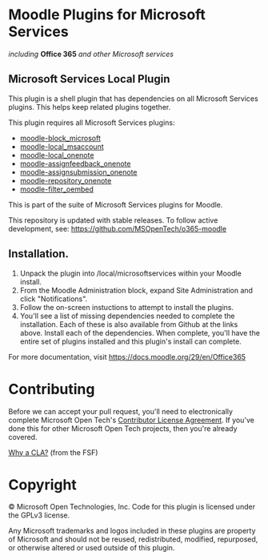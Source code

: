 # Moodle Plugins for Microsoft Services
*including* **Office 365** *and other Microsoft services*

## Microsoft Services Local Plugin

This plugin is a shell plugin that has dependencies on all Microsoft Services plugins. This helps keep related plugins together.

This plugin requires all Microsoft Services plugins:
  - [moodle-block_microsoft](https://github.com/MSOpenTech/moodle-block_microsoft)
  - [moodle-local_msaccount](https://github.com/MSOpenTech/moodle-local_msaccount)
  - [moodle-local_onenote](https://github.com/MSOpenTech/moodle-local_onenote)
  - [moodle-assignfeedback_onenote](https://github.com/MSOpenTech/moodle-assignfeedback_onenote)
  - [moodle-assignsubmission_onenote](https://github.com/MSOpenTech/moodle-assignsubmission_onenote)
  - [moodle-repository_onenote](https://github.com/MSOpenTech/moodle-repository_onenote)
  - [moodle-filter_oembed](https://github.com/MSOpenTech/moodle-filter_oembed)

This is part of the suite of Microsoft Services plugins for Moodle.

This repository is updated with stable releases. To follow active development, see: https://github.com/MSOpenTech/o365-moodle

## Installation.

1. Unpack the plugin into /local/microsoftservices within your Moodle install.
2. From the Moodle Administration block, expand Site Administration and click "Notifications".
3. Follow the on-screen instuctions to attempt to install the plugins.
4. You'll see a list of missing dependencies needed to complete the installation. Each of these is also available from Github at the links above. Install each of the dependencies. When complete, you'll have the entire set of plugins installed and this plugin's install can complete.

For more documentation, visit https://docs.moodle.org/29/en/Office365

# Contributing

Before we can accept your pull request, you'll need to electronically complete Microsoft Open Tech's [Contributor License Agreement](https://cla.msopentech.com/). If you've done this for other Microsoft Open Tech projects, then you're already covered.

[Why a CLA?](https://www.gnu.org/licenses/why-assign.html) (from the FSF)

# Copyright

&copy; Microsoft Open Technologies, Inc.  Code for this plugin is licensed under the GPLv3 license.

Any Microsoft trademarks and logos included in these plugins are property of Microsoft and should not be reused, redistributed, modified, repurposed, or otherwise altered or used outside of this plugin.